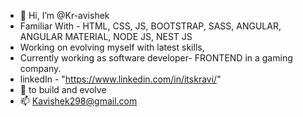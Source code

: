 - 👋 Hi, I’m @Kr-avishek
-  Familiar With - HTML, CSS, JS, BOOTSTRAP, SASS, ANGULAR, ANGULAR MATERIAL, NODE JS, NEST JS
-  Working on evolving myself with latest skills,
-  Currently working as software developer- FRONTEND in a gaming company.
-  linkedIn - "https://www.linkedin.com/in/itskravi/"
- 💞️ to build and evolve
- 📫 Kavishek298@gmail.com

<!---
Kr-avishek/Kr-avishek is a ✨ special ✨ repository because its `README.md` (this file) appears on your GitHub profile.
You can click the Preview link to take a look at your changes.
--->
